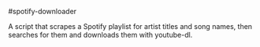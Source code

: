 #spotify-downloader

A script that scrapes a Spotify playlist for artist titles and song names, then searches for them and downloads them with youtube-dl.
